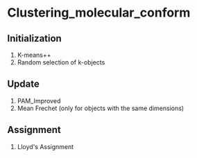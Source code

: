 # Clustering_molecular_conform
## Initialization
1. K-means++  
2. Random selection of k-objects

## Update
1. PAM_Improved
2. Mean Frechet (only for objects with the same dimensions)
## Assignment 
1. Lloyd's Assignment

